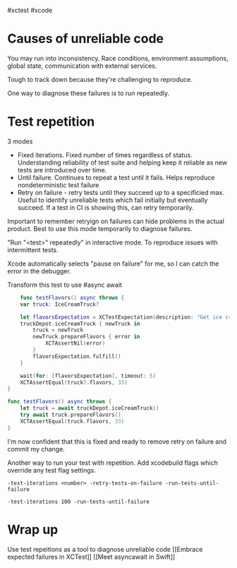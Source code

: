 #xctest #xcode 

# Causes of unreliable code
You may run into inconsistency.  Race conditions, environment assumptions, global state, communication with external services.

Tough to track down because they're challenging to reproduce.

One way to diagnose these failures is to run repeatedly. 

# Test repetition

3 modes
* Fixed iterations.  Fixed number of times regardless of status.  Understanding reliability of test suite and helping keep it reliable as new tests are introduced over time.
* Until failure.  Continues to repeat a test until it fails.  Helps reproduce nondeterministic test failure
* Retry on failure - retry tests until they succeed up to a specificied max.  Useful to identify unreliable tests which fail initially but eventually succeed.  If a test in CI is showing this, can retry temporarily.

Important to remember retryign on failures can hide problems in the actual product.  Best to use this mode temporarily to diagnose failures.

"Run "\<test>" repeatedly" in interactive mode.  To reproduce issues with intermittent tests.
	
Xcode automatically selects "pause on failure" for me, so I can catch the error in the debugger.

Transform this test to use #async await

```swift
	func testFlavors() async throws {
    var truck: IceCreamTruck?

    let flavorsExpectation = XCTestExpectation(description: "Get ice cream truck's flavors")
    truckDepot.iceCreamTruck { newTruck in
        truck = newTruck
        newTruck.prepareFlavors { error in
            XCTAssertNil(error)
        }
        flavorsExpectation.fulfill()
    }

    wait(for: [flavorsExpectation], timeout: 5)
    XCTAssertEqual(truck?.flavors, 33)
}
```

```swift
func testFlavors() async throws {
    let truck = await truckDepot.iceCreamTruck()
    try await truck.prepareFlavors()
    XCTAssertEqual(truck.flavors, 33)
}
```

I'm now confident that this is fixed and ready to remove retry on failure and commit my change.

Another way to run your test with repetition.  Add xcodebuild flags which override any test flag settings.

`-test-iterations <number>
-retry-tests-on-failure
-run-tests-until-failure`

`-test-iterations 100
-run-tests-until-failure`

# Wrap up
Use test repeitions as a tool to diagnose unreliable code
[[Embrace expected failures in XCTest]]
[[Meet asyncawait in Swift]]